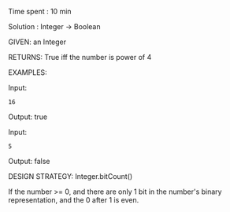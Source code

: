 Time spent : 10 min

Solution : Integer -> Boolean	

GIVEN: an Integer

RETURNS: True iff the number is power of 4

EXAMPLES:

Input: 

```
16
```

Output: true

Input: 

```
5
```

Output: false

DESIGN STRATEGY: Integer.bitCount()



If the number >= 0, and there are only 1 bit in the number's binary representation, and the 0 after 1 is even.